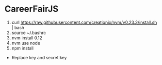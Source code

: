 # CareerFairJS


1. curl https://raw.githubusercontent.com/creationix/nvm/v0.23.3/install.sh | bash
1. source ~/.bashrc
1. nvm install 0.12
1. nvm use node
1. npm install


* Replace key and secret key